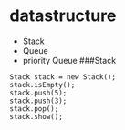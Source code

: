 # datastructure
* Stack 
* Queue
* priority Queue
###Stack
```
Stack stack = new Stack();
stack.isEmpty();
stack.push(5);
stack.push(3);
stack.pop();
stack.show();

```
